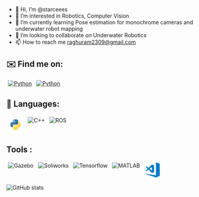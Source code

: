 - 👋 Hi, I’m @starceees
- 👀 I’m interested in Robotics, Computer Vision
- 🌱 I’m currently learning Pose estimation for monochrome cameras and underwater robot mapping
- 💞️ I’m looking to collaborate on Underwater Robotics
- 📫 How to reach me raghuram2309@gmail.com

<!---
starceees/starceees is a ✨ special ✨ repository because its `README.md` (this file) appears on your GitHub profile.
You can click the Preview link to take a look at your changes.
--->

## ✉️ Find me on:
<p align="left">
 <a href="https://in.linkedin.com/in/raghuram-c-s-902a76181" target="_blank" rel="noopener noreferrer"> <img src="https://upload.wikimedia.org/wikipedia/commons/c/ca/LinkedIn_logo_initials.png" alt="Python" height="40" style="vertical-align:top; margin:4px"></a>
 <a href="mailto:raghuram2309@gmail.com"> <img src="https://1000logos.net/wp-content/uploads/2021/05/Gmail-logo.png" alt="Python" height="40" style="vertical-align:top; margin:4px"></a>
</p>

## 🧰 Languages:
<p align="left">
<img src="https://raw.githubusercontent.com/github/explore/80688e429a7d4ef2fca1e82350fe8e3517d3494d/topics/python/python.png" alt="Python" height="40" style="vertical-align:top; margin:4px">

<img src="https://raw.githubusercontent.com/isocpp/logos/master/cpp_logo.png" alt="C++" height="40" style="vertical-align:top; margin:4px">
 
<img src="https://lh3.googleusercontent.com/proxy/dDCl4kw9nVgZqlnQpZ0MP8lkS2Opx63EIiu-hDU5IK4GcTA1MKbwFT2OAXk8NGxCdAdLuR7FZE-ZiOE09_ykja5SHQZITBiZcfKggSq2umebM8DBvg" alt="ROS" height="40" style="vertical-align:top; margin:4px">
 
</p>

## Tools :
<p align = "left">
 
<img src="https://upload.wikimedia.org/wikipedia/en/thumb/5/5e/Gazebo_logo_without_text.svg/480px-Gazebo_logo_without_text.svg.png" alt="Gazebo" height="40" style="vertical-align:top; margin:4px">
 
<img src="https://www.clipartmax.com/png/middle/256-2566934_solidworks-logo-computer-software-mechanical-engineering-logo-de-solidworks-png.png" alt="Soliworks" height="40" style="vertical-align:top; margin:4px">

<img src="https://upload.wikimedia.org/wikipedia/commons/thumb/2/2d/Tensorflow_logo.svg/1200px-Tensorflow_logo.svg.png" alt="Tensorflow" height="40" style="vertical-align:top; margin:4px">

<img src="https://images.g2crowd.com/uploads/product/image/social_landscape/social_landscape_d5738f5e7922b4552c3ba543a2b9dee6/matlab.jpeg" alt="MATLAB" height="40" style="vertical-align:top; margin:4px">

<img src="https://raw.githubusercontent.com/github/explore/80688e429a7d4ef2fca1e82350fe8e3517d3494d/topics/visual-studio-code/visual-studio-code.png" alt="VS Code" height="40" style="vertical-align:top; margin:4px">
 
</p>

![GitHub stats](https://github-readme-stats.vercel.app/api?username=starceees&show_icons=true&theme=tokyonight)
